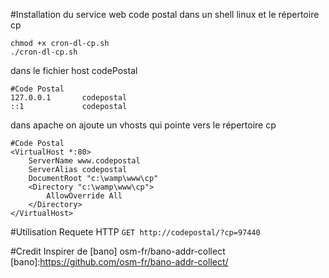#Installation du service web code postal
dans un shell linux et le répertoire cp
```
chmod +x cron-dl-cp.sh
./cron-dl-cp.sh
```
dans le fichier host codePostal
```
#Code Postal
127.0.0.1		codepostal
::1             codepostal
```
dans apache on ajoute un vhosts qui pointe vers le répertoire cp
```
#Code Postal
<VirtualHost *:80>
    ServerName www.codepostal
    ServerAlias codepostal
    DocumentRoot "c:\wamp\www\cp"
    <Directory "c:\wamp\www\cp">
        AllowOverride All
    </Directory>
</VirtualHost>
```
#Utilisation
Requete HTTP
```GET http://codepostal/?cp=97440```

#Credit
Inspirer de [bano]
osm-fr/bano-addr-collect
[bano]:https://github.com/osm-fr/bano-addr-collect/
